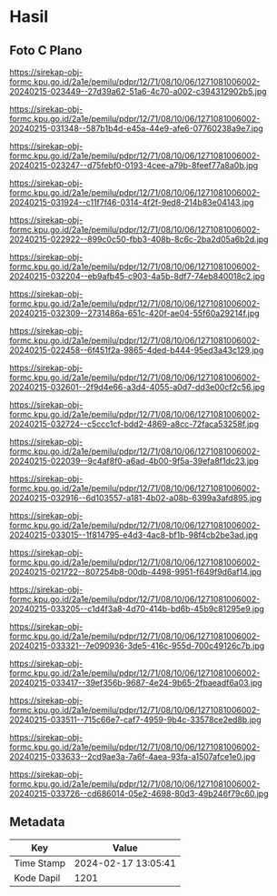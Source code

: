 # Hasil

## Foto C Plano

https://sirekap-obj-formc.kpu.go.id/2a1e/pemilu/pdpr/12/71/08/10/06/1271081006002-20240215-023449--27d39a62-51a6-4c70-a002-c394312902b5.jpg

https://sirekap-obj-formc.kpu.go.id/2a1e/pemilu/pdpr/12/71/08/10/06/1271081006002-20240215-031348--587b1b4d-e45a-44e9-afe6-07760238a9e7.jpg

https://sirekap-obj-formc.kpu.go.id/2a1e/pemilu/pdpr/12/71/08/10/06/1271081006002-20240215-023247--d75febf0-0193-4cee-a79b-8feef77a8a0b.jpg

https://sirekap-obj-formc.kpu.go.id/2a1e/pemilu/pdpr/12/71/08/10/06/1271081006002-20240215-031924--c11f7f46-0314-4f2f-9ed8-214b83e04143.jpg

https://sirekap-obj-formc.kpu.go.id/2a1e/pemilu/pdpr/12/71/08/10/06/1271081006002-20240215-022922--899c0c50-fbb3-408b-8c6c-2ba2d05a6b2d.jpg

https://sirekap-obj-formc.kpu.go.id/2a1e/pemilu/pdpr/12/71/08/10/06/1271081006002-20240215-032204--eb9afb45-c903-4a5b-8df7-74eb840018c2.jpg

https://sirekap-obj-formc.kpu.go.id/2a1e/pemilu/pdpr/12/71/08/10/06/1271081006002-20240215-032309--2731486a-651c-420f-ae04-55f60a29214f.jpg

https://sirekap-obj-formc.kpu.go.id/2a1e/pemilu/pdpr/12/71/08/10/06/1271081006002-20240215-022458--6f451f2a-9865-4ded-b444-95ed3a43c129.jpg

https://sirekap-obj-formc.kpu.go.id/2a1e/pemilu/pdpr/12/71/08/10/06/1271081006002-20240215-032601--2f9d4e66-a3d4-4055-a0d7-dd3e00cf2c56.jpg

https://sirekap-obj-formc.kpu.go.id/2a1e/pemilu/pdpr/12/71/08/10/06/1271081006002-20240215-032724--c5ccc1cf-bdd2-4869-a8cc-72faca53258f.jpg

https://sirekap-obj-formc.kpu.go.id/2a1e/pemilu/pdpr/12/71/08/10/06/1271081006002-20240215-022039--9c4af8f0-a6ad-4b00-9f5a-39efa8f1dc23.jpg

https://sirekap-obj-formc.kpu.go.id/2a1e/pemilu/pdpr/12/71/08/10/06/1271081006002-20240215-032916--6d103557-a181-4b02-a08b-6399a3afd895.jpg

https://sirekap-obj-formc.kpu.go.id/2a1e/pemilu/pdpr/12/71/08/10/06/1271081006002-20240215-033015--1f814795-e4d3-4ac8-bf1b-98f4cb2be3ad.jpg

https://sirekap-obj-formc.kpu.go.id/2a1e/pemilu/pdpr/12/71/08/10/06/1271081006002-20240215-021722--807254b8-00db-4498-9951-f649f9d6af14.jpg

https://sirekap-obj-formc.kpu.go.id/2a1e/pemilu/pdpr/12/71/08/10/06/1271081006002-20240215-033205--c1d4f3a8-4d70-414b-bd6b-45b9c81295e9.jpg

https://sirekap-obj-formc.kpu.go.id/2a1e/pemilu/pdpr/12/71/08/10/06/1271081006002-20240215-033321--7e090936-3de5-416c-955d-700c49126c7b.jpg

https://sirekap-obj-formc.kpu.go.id/2a1e/pemilu/pdpr/12/71/08/10/06/1271081006002-20240215-033417--39ef356b-9687-4e24-9b65-2fbaeadf6a03.jpg

https://sirekap-obj-formc.kpu.go.id/2a1e/pemilu/pdpr/12/71/08/10/06/1271081006002-20240215-033511--715c66e7-caf7-4959-9b4c-33578ce2ed8b.jpg

https://sirekap-obj-formc.kpu.go.id/2a1e/pemilu/pdpr/12/71/08/10/06/1271081006002-20240215-033633--2cd9ae3a-7a6f-4aea-93fa-a1507afce1e0.jpg

https://sirekap-obj-formc.kpu.go.id/2a1e/pemilu/pdpr/12/71/08/10/06/1271081006002-20240215-033726--cd686014-05e2-4698-80d3-49b246f79c60.jpg


## Metadata

| Key        | Value               |
| ---------- | ------------------- |
| Time Stamp | 2024-02-17 13:05:41 |
| Kode Dapil | 1201                |



